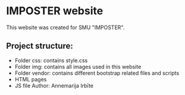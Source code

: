 # IMPOSTER website
This website was created for SMU "IMPOSTER".

## Project structure:
- Folder css: contains style.css
- Folder img: contains all images used in this website
- Folder vendor: contains different bootstrap related files and scripts
- HTML pages
- JS file
 Author: Annemarija Irbīte
